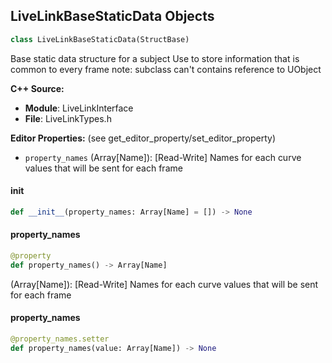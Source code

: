 ## LiveLinkBaseStaticData Objects

```python
class LiveLinkBaseStaticData(StructBase)
```

Base static data structure for a subject
Use to store information that is common to every frame
note: subclass can't contains reference to UObject

**C++ Source:**

- **Module**: LiveLinkInterface
- **File**: LiveLinkTypes.h

**Editor Properties:** (see get_editor_property/set_editor_property)

- ``property_names`` (Array[Name]):  [Read-Write] Names for each curve values that will be sent for each frame

<a id="unreal.LiveLinkBaseStaticData.__init__"></a>

#### __init__

```python
def __init__(property_names: Array[Name] = []) -> None
```

<a id="unreal.LiveLinkBaseStaticData.property_names"></a>

#### property_names

```python
@property
def property_names() -> Array[Name]
```

(Array[Name]):  [Read-Write] Names for each curve values that will be sent for each frame

<a id="unreal.LiveLinkBaseStaticData.property_names"></a>

#### property_names

```python
@property_names.setter
def property_names(value: Array[Name]) -> None
```

<a id="unreal.LiveLinkSkeletonStaticData"></a>